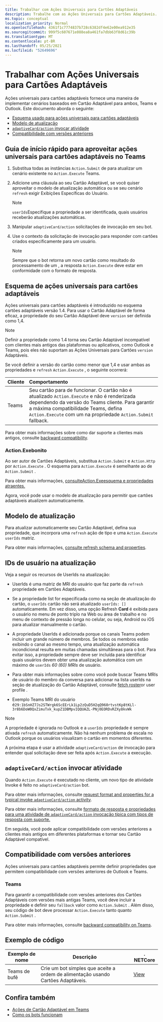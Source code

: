 ```yaml
---
title: Trabalhar com Ações Universais para Cartões Adaptáveis
description: Trabalhe com as Ações Universais para Cartões Adaptáveis.
ms.topic: conceptual
localization_priority: Normal
ms.openlocfilehash: 4361f1c7774837b728c6382df4e62e00ea912e35
ms.sourcegitcommit: 999f5c607671e088ea8a461fa7dbb63f8d61c39b
ms.translationtype: MT
ms.contentlocale: pt-BR
ms.lasthandoff: 05/25/2021
ms.locfileid: "52649696"
---
```

# <a name="work-with-universal-actions-for-adaptive-cards"></a>Trabalhar com Ações Universais para Cartões Adaptáveis

Ações universais para cartões adaptáveis fornece uma maneira de implementar cenários baseados em Cartão Adaptável para ambos, Teams e Outlook. Este documento aborda o seguinte:

* [Esquema usado para ações universais para cartões adaptáveis](#schema-for-universal-actions-for-adaptive-cards)
* [Modelo de atualização](#refresh-model)
* [`adaptiveCard/action` invocar atividade](#adaptivecardaction-invoke-activity)
* [Compatibilidade com versões anteriores](#backward-compatibility)

## <a name="quick-start-guide-to-leverage-universal-actions-for-adaptive-cards-in-teams"></a>Guia de início rápido para aproveitar ações universais para cartões adaptáveis no Teams

1. Substitua todas as instâncias `Action.Submit` de para atualizar um cenário existente no `Action.Execute` Teams.
2. Adicione uma cláusula ao seu Cartão Adaptável, se você quiser aproveitar o modelo de atualização automática ou se seu cenário `refresh` exigir Exibições Específicas do Usuário.

    >[!NOTE]
    > `userIds`Especifique a propriedade a ser identificada, quais usuários receberão atualizações automáticas.

3. Manipular `adaptiveCard/action` solicitações de invocação em seu bot.
4. Use o contexto da solicitação de invocação para responder com cartões criados especificamente para um usuário.

    > [!NOTE]
    > Sempre que o bot retorna um novo cartão como resultado do processamento de um , a resposta `Action.Execute` deve estar em conformidade com o formato de resposta.

## <a name="schema-for-universal-actions-for-adaptive-cards"></a>Esquema de ações universais para cartões adaptáveis

Ações universais para cartões adaptáveis é introduzido no esquema cartões adaptáveis versão 1.4. Para usar o Cartão Adaptável de forma eficaz, a propriedade do seu Cartão Adaptável deve `version` ser definida como 1,4.

> [!NOTE]
> Definir a propriedade como 1.4 torna seu Cartão Adaptável incompatível com clientes mais antigos das plataformas ou aplicativos, como Outlook e Teams, pois eles não suportam as Ações Universais para Cartões `version` Adaptáveis.

Se você definir a versão do cartão como menor que 1,4 e usar ambas as propriedades e `refresh` `Action.Execute` , o seguinte ocorrerá:

| Cliente | Comportamento |
| :-- | :-- |
| Teams | Seu cartão para de funcionar. O cartão não é atualizado `Action.Execute` e não é renderizada dependendo da versão do Teams cliente. Para garantir a máxima compatibilidade Teams, defina `Action.Execute` com um na propriedade `Action.Submit` fallback. |

Para obter mais informações sobre como dar suporte a clientes mais antigos, consulte [backward compatibility](#backward-compatibility).

### <a name="actionexecute"></a>Action.Exebonito

Ao ser autor de Cartões Adaptáveis, substitua `Action.Submit` e `Action.Http` por `Action.Execute` . O esquema para `Action.Execute` é semelhante ao de `Action.Submit` .

Para obter mais informações, [consulteAction.Exeesquema e propriedades atraentes.](/adaptive-cards/authoring-cards/universal-action-model#actionexecute)

Agora, você pode usar o modelo de atualização para permitir que cartões adaptáveis atualizem automaticamente.

## <a name="refresh-model"></a>Modelo de atualização

Para atualizar automaticamente seu Cartão Adaptável, defina sua propriedade, que incorpora uma `refresh` ação de tipo e uma `Action.Execute` `userIds` matriz.

Para obter mais informações, [consulte refresh schema and properties](/adaptive-cards/authoring-cards/universal-action-model#refresh-mechanism).

## <a name="user-ids-in-refresh"></a>IDs de usuário na atualização

Veja a seguir os recursos de UserIds na atualização:

* UserIds é uma matriz de MRI do usuário que faz parte da `refresh` propriedade em Cartões Adaptáveis.

* Se a propriedade list for especificada como na seção de atualização do cartão, o `userIds` cartão não será atualizado `userIds: []` automaticamente. Em vez disso, uma opção Refresh **Card** é exibida para o usuário no menu de ponto triplo na Web ou área de trabalho e no menu de contexto de pressão longa no celular, ou seja, Android ou iOS para atualizar manualmente o cartão.

* A propriedade UserIds é adicionada porque os canais Teams podem incluir um grande número de membros. Se todos os membros estão exibindo o canal ao mesmo tempo, uma atualização automática incondicional resulta em muitas chamadas simultâneas para o bot. Para evitar isso, a propriedade sempre deve ser incluída para identificar quais usuários devem obter uma atualização automática com um máximo de `userIds` *60 (60) MRIs* de usuário.

* Para obter mais informações sobre como você pode buscar Teams MRIs de usuário do membro da conversa para adicionar na lista userIds na seção de atualização do Cartão Adaptável, consulte [fetch roster](/microsoftteams/platform/bots/how-to/get-teams-context?tabs=dotnet#fetch-the-roster-or-user-profile)or user profile .

* Exemplo Teams MRI do usuário é`29:1bSnHZ7Js2STWrgk6ScEErLk1Lp2zQuD5H2qQ960rtvstKp8tKLl-3r8b6DoW0QxZimuTxk_kupZ1DBMpvIQQUAZL-PNj0EORDvRZXy8kvWk`

> [!NOTE]
> A propriedade é ignorada no Outlook e a `userIds` propriedade é sempre ativada `refresh` automaticamente. Não há nenhum problema de escala no Outlook porque os usuários visualizam o cartão em momentos diferentes.

A próxima etapa é usar a atividade `adaptiveCard/action` de invocação para entender qual solicitação deve ser feita após `Action.Execute` a execução.

## <a name="adaptivecardaction-invoke-activity"></a>`adaptiveCard/action` invocar atividade

Quando `Action.Execute` é executado no cliente, um novo tipo de atividade Invoke é feito no `adaptiveCard/action` bot.

Para obter mais informações, consulte [request format and properties for a typical invoke `adaptiveCard/action` activity](/adaptive-cards/authoring-cards/universal-action-model#request-format).

Para obter mais informações, consulte [formato de resposta e propriedades para uma atividade de `adaptiveCard/action` invocação típica com tipos de resposta com suporte.](/adaptive-cards/authoring-cards/universal-action-model#response-format)

Em seguida, você pode aplicar compatibilidade com versões anteriores a clientes mais antigos em diferentes plataformas e tornar seu Cartão Adaptável compatível.

## <a name="backward-compatibility"></a>Compatibilidade com versões anteriores

Ações universais para cartões adaptáveis permite definir propriedades que permitem compatibilidade com versões anteriores de Outlook e Teams.

### <a name="teams"></a>Teams

Para garantir a compatibilidade com versões anteriores dos Cartões Adaptáveis com versões mais antigas Teams, você deve incluir a propriedade e definir seu `fallback` valor como `Action.Submit` . Além disso, seu código de bot deve processar `Action.Execute` tanto quanto `Action.Submit` .

Para obter mais informações, consulte [backward compatibility on Teams](/adaptive-cards/authoring-cards/universal-action-model#teams).

## <a name="code-sample"></a>Exemplo de código

|Exemplo de nome | Descrição | . NETCore |
|----------------|-----------------|--------------|
| Teams de bufê | Crie um bot simples que aceite a ordem de alimentação usando Cartões Adaptáveis. |[View](https://github.com/OfficeDev/Microsoft-Teams-Samples/tree/main/samples/bot-teams-catering/csharp)|

## <a name="see-also"></a>Confira também

* [Ações de Cartão Adaptável em Teams](~/task-modules-and-cards/cards/cards-actions.md#adaptive-cards-actions)
* [Como os bots funcionam](/azure/bot-service/bot-builder-basics?view=azure-bot-service-4.0&preserve-view=true)
